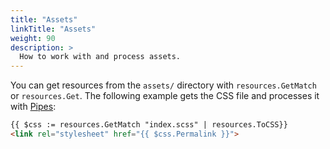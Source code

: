 ```yaml
---
title: "Assets"
linkTitle: "Assets"
weight: 90
description: >
  How to work with and process assets.
---
```


You can get resources from the `assets/` directory with `resources.GetMatch` or `resources.Get`. The following example gets the CSS file and processes it with [Pipes](https://gohugo.io/hugo-pipes/transpile-sass-to-css/):

```html
{{ $css := resources.GetMatch "index.scss" | resources.ToCSS}}
<link rel="stylesheet" href="{{ $css.Permalink }}">
```
